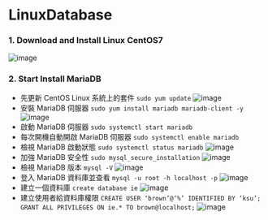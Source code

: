 # LinuxDatabase
### 1. Download and Install Linux CentOS7
![image](https://user-images.githubusercontent.com/33440699/223036052-052e97ec-2da8-443f-98f3-3652ed7d527d.png)
### 2. Start Install MariaDB
* 先更新 CentOS Linux 系統上的套件 ```sudo yum update```
![image](https://user-images.githubusercontent.com/33440699/223045686-535e49da-2354-467c-bd1f-3087fbed3394.png)
* 安裝 MariaDB 伺服器 ```sudo yum install mariadb mariadb-client -y```
![image](https://user-images.githubusercontent.com/33440699/223168377-5df69c3f-17a3-465c-830c-2fa84243bb03.png)
* 啟動 MariaDB 伺服器 ```sudo systemctl start mariadb```
* 每次開機自動開啟 MariaDB 伺服器 ```sudo systemctl enable mariadb```
* 檢視 MariaDB 啟動狀態 ```sudo systemctl status mariadb```
![image](https://user-images.githubusercontent.com/33440699/223168868-98752f04-e249-4b27-aa8d-1b5aadfe5141.png)
* 加強 MariaDB 安全性 ```sudo mysql_secure_installation```
![image](https://user-images.githubusercontent.com/33440699/223169930-43edd1e1-ef58-4ce3-8ab4-982357aa5cf8.png)
* 檢視 MariaDB 版本 ```mysql -V```
![image](https://user-images.githubusercontent.com/33440699/223170169-e98efb1c-84f6-492d-a801-6fed18252a1c.png)
* 登入 MariaDB 資料庫並查看 ```mysql -u root -h localhost -p```
![image](https://user-images.githubusercontent.com/33440699/223170522-f404c2b3-500d-4edb-abbe-2fc222e0d876.png)
* 建立一個資料庫 ```create database ie```
![image](https://user-images.githubusercontent.com/33440699/223171183-f4e5d02a-5dee-4e50-b886-a29d4b5e8629.png)
* 建立使用者給資料庫權限 ```CREATE USER ‘brown’@‘%’ IDENTIFIED BY ‘ksu’;```  ```GRANT ALL PRIVILEGES ON ie.* TO brown@localhost;```
![image](https://user-images.githubusercontent.com/33440699/223172101-09cfe34a-cd34-4d25-bc7a-5eb1739e4d0a.png)
